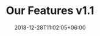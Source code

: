 ---
title: "Our Features v1.1"
date: 2018-12-28T11:02:05+06:00
description: "this is meta description"
type : "docs"
---